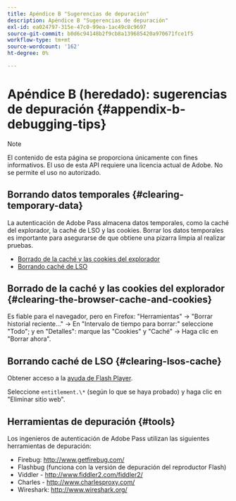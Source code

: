 ```yaml
---
title: Apéndice B "Sugerencias de depuración"
description: Apéndice B "Sugerencias de depuración"
exl-id: ea024797-315e-47c0-99ea-1ac49c8c9697
source-git-commit: b0d6c94148b2f9cb8a139685420a970671fce1f5
workflow-type: tm+mt
source-wordcount: '162'
ht-degree: 0%

---
```


# Apéndice B (heredado): sugerencias de depuración {#appendix-b-debugging-tips}

>[!NOTE]
>
>El contenido de esta página se proporciona únicamente con fines informativos. El uso de esta API requiere una licencia actual de Adobe. No se permite el uso no autorizado.


## Borrando datos temporales {#clearing-temporary-data}

La autenticación de Adobe Pass almacena datos temporales, como la caché del explorador, la caché de LSO y las cookies. Borrar los datos temporales es importante para asegurarse de que obtiene una pizarra limpia al realizar pruebas.

- [Borrado de la caché y las cookies del explorador](#clearing-the-browser-cache-and-cookies)
- [Borrando caché de LSO](#clearing-lsos-cache)


## Borrado de la caché y las cookies del explorador {#clearing-the-browser-cache-and-cookies}

Es fiable para el navegador, pero en Firefox: &quot;Herramientas&quot; -\> &quot;Borrar historial reciente...&quot; -\> En &quot;Intervalo de tiempo para borrar:&quot; seleccione &quot;Todo&quot;; y en &quot;Detalles&quot;: marque las &quot;Cookies&quot; y &quot;Caché&quot; -\> Haga clic en &quot;Borrar ahora&quot;.


## Borrando caché de LSO {#clearing-lsos-cache}

Obtener acceso a la [ayuda de Flash Player](http://www.macromedia.com/support/documentation/en/flashplayer/help/settings_manager07.html).

Seleccione ```entitlement.\*``` (según lo que se haya probado) y haga clic en &quot;Eliminar sitio web&quot;.


## Herramientas de depuración {#tools}

Los ingenieros de autenticación de Adobe Pass utilizan las siguientes herramientas de depuración:

- Firebug: <http://www.getfirebug.com/>
- Flashbug (funciona con la versión de depuración del reproductor Flash)
- Viddler - <http://www.fiddler2.com/fiddler2/>
- Charles - <http://www.charlesproxy.com/>
- Wireshark: <http://www.wireshark.org/>


<!--
## Related Information

- [Programmer Integration Guide](/help/authentication/programmer-integration-guide-overview.md)

- [Using Charles Proxy (Tech Note)](https://tve.zendesk.com/hc/en-us/articles/204962849-Using-Charles-Proxy)
-->
